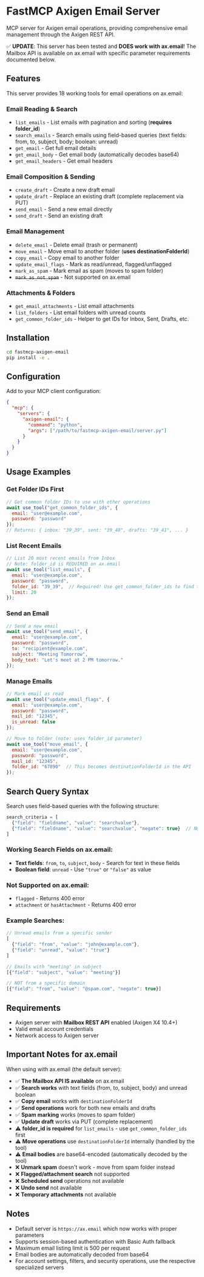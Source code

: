 # FastMCP Axigen Email Server

MCP server for Axigen email operations, providing comprehensive email management through the Axigen REST API.

✅ **UPDATE**: This server has been tested and **DOES work with ax.email**! The Mailbox API is available on ax.email with specific parameter requirements documented below.

## Features

This server provides 18 working tools for email operations on ax.email:

### Email Reading & Search
- `list_emails` - List emails with pagination and sorting (**requires folder_id**)
- `search_emails` - Search emails using field-based queries (text fields: from, to, subject, body; boolean: unread)
- `get_email` - Get full email details
- `get_email_body` - Get email body (automatically decodes base64)
- `get_email_headers` - Get email headers

### Email Composition & Sending
- `create_draft` - Create a new draft email
- `update_draft` - Replace an existing draft (complete replacement via PUT)
- `send_email` - Send a new email directly
- `send_draft` - Send an existing draft

### Email Management
- `delete_email` - Delete email (trash or permanent)
- `move_email` - Move email to another folder (**uses destinationFolderId**)
- `copy_email` - Copy email to another folder
- `update_email_flags` - Mark as read/unread, flagged/unflagged
- `mark_as_spam` - Mark email as spam (moves to spam folder)
- ~~`mark_as_not_spam`~~ - Not supported on ax.email

### Attachments & Folders
- `get_email_attachments` - List email attachments
- `list_folders` - List email folders with unread counts
- `get_common_folder_ids` - Helper to get IDs for Inbox, Sent, Drafts, etc.

## Installation

```bash
cd fastmcp-axigen-email
pip install -e .
```

## Configuration

Add to your MCP client configuration:

```json
{
  "mcp": {
    "servers": {
      "axigen-email": {
        "command": "python",
        "args": ["/path/to/fastmcp-axigen-email/server.py"]
      }
    }
  }
}
```

## Usage Examples

### Get Folder IDs First
```javascript
// Get common folder IDs to use with other operations
await use_tool("get_common_folder_ids", {
  email: "user@example.com",
  password: "password"
});
// Returns: { inbox: "39_39", sent: "39_40", drafts: "39_41", ... }
```

### List Recent Emails
```javascript
// List 20 most recent emails from Inbox
// Note: folder_id is REQUIRED on ax.email
await use_tool("list_emails", {
  email: "user@example.com",
  password: "password",
  folder_id: "39_39",  // Required! Use get_common_folder_ids to find this
  limit: 20
});
```

### Send an Email
```javascript
// Send a new email
await use_tool("send_email", {
  email: "user@example.com",
  password: "password",
  to: "recipient@example.com",
  subject: "Meeting Tomorrow",
  body_text: "Let's meet at 2 PM tomorrow."
});
```

### Manage Emails
```javascript
// Mark email as read
await use_tool("update_email_flags", {
  email: "user@example.com",
  password: "password",
  mail_id: "12345",
  is_unread: false
});

// Move to folder (note: uses folder_id parameter)
await use_tool("move_email", {
  email: "user@example.com",
  password: "password",
  mail_id: "12345",
  folder_id: "67890"  // This becomes destinationFolderId in the API
});
```

## Search Query Syntax

Search uses field-based queries with the following structure:
```javascript
search_criteria = [
  {"field": "fieldname", "value": "searchvalue"},
  {"field": "fieldname", "value": "searchvalue", "negate": true}  // NOT operator
]
```

### Working Search Fields on ax.email:
- **Text fields**: `from`, `to`, `subject`, `body` - Search for text in these fields
- **Boolean field**: `unread` - Use `"true"` or `"false"` as value

### Not Supported on ax.email:
- `flagged` - Returns 400 error
- `attachment` or `hasAttachment` - Returns 400 error

### Example Searches:
```javascript
// Unread emails from a specific sender
[
  {"field": "from", "value": "john@example.com"},
  {"field": "unread", "value": "true"}
]

// Emails with "meeting" in subject
[{"field": "subject", "value": "meeting"}]

// NOT from a specific domain
[{"field": "from", "value": "@spam.com", "negate": true}]
```

## Requirements

- Axigen server with **Mailbox REST API** enabled (Axigen X4 10.4+)
- Valid email account credentials
- Network access to Axigen server

## Important Notes for ax.email

When using with ax.email (the default server):
- ✅ **The Mailbox API IS available** on ax.email
- ✅ **Search works** with text fields (from, to, subject, body) and unread boolean
- ✅ **Copy email** works with `destinationFolderId`
- ✅ **Send operations** work for both new emails and drafts
- ✅ **Spam marking** works (moves to spam folder)
- ✅ **Update draft** works via PUT (complete replacement)
- ⚠️ **folder_id is required** for `list_emails` - use `get_common_folder_ids` first
- ⚠️ **Move operations** use `destinationFolderId` internally (handled by the tool)
- ⚠️ **Email bodies** are base64-encoded (automatically decoded by the tool)
- ❌ **Unmark spam** doesn't work - move from spam folder instead
- ❌ **Flagged/attachment search** not supported
- ❌ **Scheduled send** operations not available
- ❌ **Undo send** not available
- ❌ **Temporary attachments** not available

## Notes

- Default server is `https://ax.email` which now works with proper parameters
- Supports session-based authentication with Basic Auth fallback
- Maximum email listing limit is 500 per request
- Email bodies are automatically decoded from base64
- For account settings, filters, and security operations, use the respective specialized servers